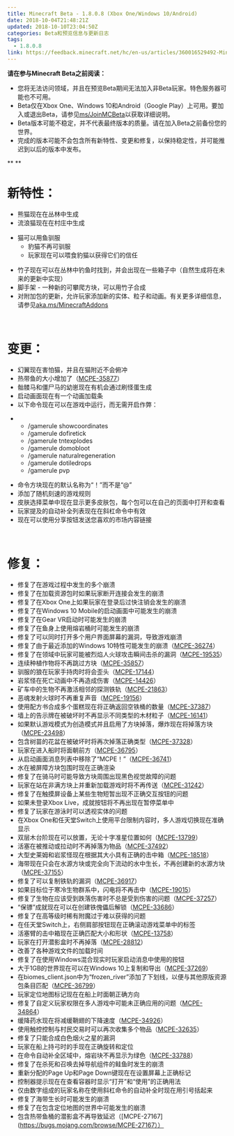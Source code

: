 ```yaml
---
title: Minecraft Beta - 1.8.0.8 (Xbox One/Windows 10/Android)
date: 2018-10-04T21:48:21Z
updated: 2018-10-10T23:04:50Z
categories: Beta和预览信息与更新日志
tags:
  - 1.8.0.8
link: https://feedback.minecraft.net/hc/en-us/articles/360016529492-Minecraft-Beta-1-8-0-8-Xbox-One-Windows-10-Android
---
```


**请在参与Minecraft Beta之前阅读：**

- 您将无法访问领域，并且在预览Beta期间无法加入非Beta玩家。特色服务器可能也不可用。
- Beta仅在Xbox One、Windows 10和Android（Google Play）上可用。要加入或退出Beta，请参见<u>[ms/JoinMCBeta](http://aka.ms/JoinMCBeta)</u>以获取详细说明。
- Beta版本可能不稳定，并不代表最终版本的质量。请在加入Beta之前备份您的世界。
- 完成的版本可能不会包含所有新特性、变更和修复，以保持稳定性，并可能推迟到以后的版本中发布。

** **

# 新特性：

- 熊猫现在在丛林中生成
- 流浪猫现在在村庄中生成

<!-- -->

- 猫可以用鱼驯服
  - 豹猫不再可驯服
  - 玩家现在可以喂食豹猫以获得它们的信任

<!-- -->

- 竹子现在可以在丛林中钓鱼时找到，并会出现在一些箱子中（自然生成将在未来的更新中实现）
- 脚手架 - 一种新的可攀爬方块，可以用竹子合成
- 对附加包的更新，允许玩家添加新的实体、粒子和动画。有关更多详细信息，请参见[aka.ms/MinecraftAddons](https://aka.ms/MinecraftAddons)

 

# 变更：

- 幻翼现在害怕猫，并且在猫附近不会俯冲
- 热带鱼的大小增加了（[MCPE-35877](https://bugs.mojang.com/browse/MCPE-35877)）
- 骷髅马和僵尸马的幼崽现在有机会通过刷怪蛋生成
- 启动画面现在有一个动画加载条
- 以下命令现在可以在游戏中运行，而无需开启作弊：

<!-- -->

- - /gamerule showcoordinates
  - /gamerule dofiretick
  - /gamerule tntexplodes
  - /gamerule domobloot
  - /gamerule naturalregeneration
  - /gamerule dotiledrops
  - /gamerule pvp

<!-- -->

- 命令方块现在的默认名称为“！”而不是“@”
- 添加了随机刻速的游戏规则
- 皮肤选择菜单中现在显示更多皮肤包，每个包可以在自己的页面中打开和查看
- 玩家提及的自动补全列表现在在斜杠命令中有效
- 现在可以使用分享按钮发送您喜欢的市场内容链接

 

# 修复：

- 修复了在游戏过程中发生的多个崩溃
- 修复了在加载资源包时如果玩家断开连接会发生的崩溃
- 修复了在Xbox One上如果玩家在登录后过快注销会发生的崩溃
- 修复了在Windows 10 Mobile的启动画面中可能发生的崩溃
- 修复了在Gear VR启动时可能发生的崩溃
- 修复了在鱼身上使用熔岩桶时可能发生的崩溃
- 修复了可以同时打开多个用户界面屏幕的漏洞，导致游戏崩溃
- 修复了由于最近添加的Windows 10特性可能发生的崩溃（[MCPE-36274](https://bugs.mojang.com/browse/MCPE-36274)）
- 修复了在领域中玩家可能被烈焰人火球攻击瞬间击杀的漏洞（[MCPE-19535](https://bugs.mojang.com/browse/MCPE-19535)）
- 连续种植作物将不再跳过方块（[MCPE-35857](https://bugs.mojang.com/browse/MCPE-35857)）
- 驯服的狼在玩家手持肉时将会歪头（[MCPE-17144](https://bugs.mojang.com/browse/MCPE-17144)）
- 岩浆怪在死亡动画中不再造成伤害（[MCPE-14426](https://bugs.mojang.com/browse/MCPE-14426)）
- 矿车中的生物不再激活相邻的探测铁轨（[MCPE-21863](https://bugs.mojang.com/browse/MCPE-21863)）
- 恶魂发射火球时不再重复声音（[MCPE-19156](https://bugs.mojang.com/browse/MCPE-19156)）
- 使用配方书合成多个蛋糕现在将正确返回空铁桶的数量（[MCPE-37387](https://bugs.mojang.com/browse/MCPE-37387)）
- 墙上的告示牌在被破坏时不再显示不同类型的木材粒子（[MCPE-16141](https://bugs.mojang.com/browse/MCPE-16141)）
- 如果默认游戏模式为创造模式并且启用了方块掉落，爆炸现在将掉落方块（[MCPE-23498](https://bugs.mojang.com/browse/MCPE-23498)）
- 包含树苗的花盆在被破坏时将再次掉落正确类型（[MCPE-37328](https://bugs.mojang.com/browse/MCPE-37328)）
- 玩家在进入船时将面朝前方（[MCPE-36795](https://bugs.mojang.com/browse/MCPE-36795)）
- 从启动画面消息列表中移除了“MCPE！”（[MCPE-36741](https://bugs.mojang.com/browse/MCPE-36741)）
- 水在被屏障方块包围时现在正确渲染
- 修复了在骑马时可能导致方块周围出现黑色视觉故障的问题
- 玩家在站在非满方块上并重新加载游戏时将不再传送（[MCPE-31242](https://bugs.mojang.com/browse/MCPE-31242)）
- 修复了在触摸屏设备上某些生物短暂出现不正确交互按钮的问题
- 如果未登录Xbox Live，成就按钮将不再出现在暂停菜单中
- 修复了玩家在游泳时可以透视实体的问题
- 在Xbox One和任天堂Switch上使用平台限制内容时，多人游戏切换现在准确显示
- 双层木台阶现在可以放置，无论十字准星位置如何（[MCPE-13799](https://bugs.mojang.com/browse/MCPE-13799)）
- 活塞在被推动或拉动时不再掉落为物品（[MCPE-37492](https://bugs.mojang.com/browse/MCPE-37492)）
- 大型史莱姆和岩浆怪现在根据其大小具有正确的击中箱（[MCPE-18518](https://bugs.mojang.com/browse/MCPE-18518)）
- 海带现在只会在水源方块或完全向下流动的水中生长，不再创建新的水源方块（[MCPE-37155](https://bugs.mojang.com/browse/MCPE-37155)）
- 修复了可以复制铁轨的漏洞（[MCPE-36917](https://bugs.mojang.com/browse/MCPE-36917)）
- 如果目标位于寒冷生物群系中，闪电将不再击中（[MCPE-19015](https://bugs.mojang.com/browse/MCPE-19015)）
- 修复了生物在应该受到跌落伤害时不总是受到伤害的问题（[MCPE-37257](https://bugs.mojang.com/browse/MCPE-37257)）
- “保镖”成就现在可以在创建铁傀儡后解锁（[MCPE-33686](https://bugs.mojang.com/browse/MCPE-33686)）
- 修复了在高等级时稀有附魔过于难以获得的问题
- 在任天堂Switch上，右侧肩部按钮现在正确滚动游戏菜单中的标签
- 活塞臂的击中箱现在正确匹配大小和形状（[MCPE-13758](https://bugs.mojang.com/browse/MCPE-13758)）
- 玩家在打开潜影盒时不再掉落（[MCPE-28812](https://bugs.mojang.com/browse/MCPE-28812)）
- 改善了各种游戏文件的加载时间
- 修复了在使用Windows混合现实时玩家启动消息中使用的按钮
- 大于1GB的世界现在可以在Windows 10上复制和导出（[MCPE-37269](https://bugs.mojang.com/browse/MCPE-37269)）
- 在biomes_client.json中为“frozen_river”添加了下划线，以便与其他原版资源包条目匹配（[MCPE-36799](https://bugs.mojang.com/browse/MCPE-36799)）
- 玩家定位地图标记现在在船上时面朝正确方向
- 修复了自定义玩家权限在多人游戏中可能未正确应用的问题（[MCPE-34864](https://bugs.mojang.com/browse/MCPE-34864)）
- 缓降药水现在将减缓鞘翅的下降速度（[MCPE-34926](https://bugs.mojang.com/browse/MCPE-34926)）
- 使用触控控制与村民交易时可以再次收集多个物品（[MCPE-32635](https://bugs.mojang.com/browse/MCPE-32635)）
- 修复了只能合成白色烟火之星的漏洞
- 玩家在船上持弓时的手现在正确旋转和定位
- 在命令自动补全区域中，熔岩块不再显示为绿色（[MCPE-33788](https://bugs.mojang.com/browse/MCPE-33788)）
- 修复了在杀死和召唤去掉导航组件的鲑鱼时发生的崩溃
- 重新分配的Page Up和Page Down键现在在设置屏幕上正确标记
- 控制器提示现在在查看容器时显示“打开”和“使用”的正确用法
- 仅由数字组成的玩家名称在使用斜杠命令的自动补全时现在用引号括起来
- 修复了海带生长时可能发生的崩溃
- 修复了在包含定位地图的世界中可能发生的崩溃
- 包含热带鱼桶的潜影盒不再导致延迟（[MCPE-27167](https://bugs.mojang.com/browse/MCPE-27167））